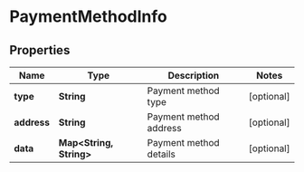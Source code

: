 # PaymentMethodInfo

## Properties
Name | Type | Description | Notes
------------ | ------------- | ------------- | -------------
**type** | **String** | Payment method type |  [optional]
**address** | **String** | Payment method address |  [optional]
**data** | **Map&lt;String, String&gt;** | Payment method details |  [optional]
